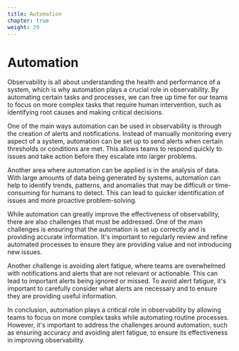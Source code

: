 ```yaml
---
title: Automation
chapter: true
weight: 29
---
```


# Automation

Observability is all about understanding the health and performance of a system, which is why automation plays a crucial role in observability. By automating certain tasks and processes, we can free up time for our teams to focus on more complex tasks that require human intervention, such as identifying root causes and making critical decisions.

One of the main ways automation can be used in observability is through the creation of alerts and notifications. Instead of manually monitoring every aspect of a system, automation can be set up to send alerts when certain thresholds or conditions are met. This allows teams to respond quickly to issues and take action before they escalate into larger problems.

Another area where automation can be applied is in the analysis of data. With large amounts of data being generated by systems, automation can help to identify trends, patterns, and anomalies that may be difficult or time-consuming for humans to detect. This can lead to quicker identification of issues and more proactive problem-solving.

While automation can greatly improve the effectiveness of observability, there are also challenges that must be addressed. One of the main challenges is ensuring that the automation is set up correctly and is providing accurate information. It's important to regularly review and refine automated processes to ensure they are providing value and not introducing new issues.

Another challenge is avoiding alert fatigue, where teams are overwhelmed with notifications and alerts that are not relevant or actionable. This can lead to important alerts being ignored or missed. To avoid alert fatigue, it's important to carefully consider what alerts are necessary and to ensure they are providing useful information.

In conclusion, automation plays a critical role in observability by allowing teams to focus on more complex tasks while automating routine processes. However, it's important to address the challenges around automation, such as ensuring accuracy and avoiding alert fatigue, to ensure its effectiveness in improving observability.
